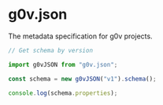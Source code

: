 # g0v.json

The metadata specification for g0v projects.

``` js
// Get schema by version

import g0vJSON from "g0v.json";

const schema = new g0vJSON("v1").schema();

console.log(schema.properties);
```
